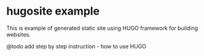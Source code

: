 # hugosite example
This is example of generated static site using HUGO framework for building websites.

@todo add step by step instruction - how to use HUGO
